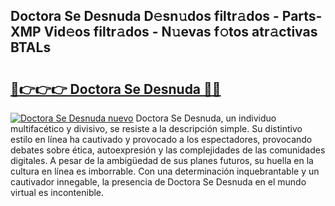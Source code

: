 ## Doctora Se Desnuda D𝚎sn𝚞dos filtr𝚊dos - Parts-XMP Vid𝚎os filtr𝚊dos - N𝚞evas f𝚘tos atr𝚊ctivas BTALs

# <h2><a href="http://mb7axj.tromn.icu/?c=Doctora+Se+Desnuda">🔗👉👉👉 Doctora Se Desnuda 🔗🔗</a></h2>

[![Doctora Se Desnuda nuevo](https://i.imgur.com/pEAQMta.gif)](http://mb7axj.tromn.icu/?c=Doctora+Se+Desnuda)
Doctora Se Desnuda, un individuo multifacético y divisivo, se resiste a la descripción simple. Su distintivo estilo en línea ha cautivado y provocado a los espectadores, provocando debates sobre ética, autoexpresión y las complejidades de las comunidades digitales. A pesar de la ambigüedad de sus planes futuros, su huella en la cultura en línea es imborrable. Con una determinación inquebrantable y un cautivador innegable, la presencia de Doctora Se Desnuda en el mundo virtual es incontenible.
